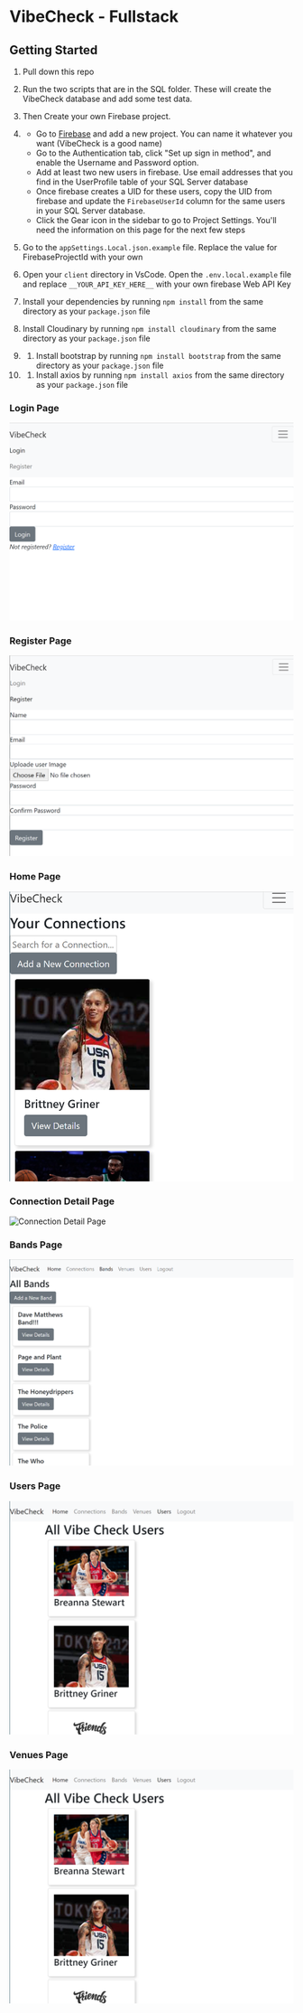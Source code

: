 # VibeCheck - Fullstack

## Getting Started

1. Pull down this repo

1. Run the two scripts that are in the SQL folder. These will create the VibeCheck database and add some test data.

1. Then Create your own Firebase project.
1. - Go to [Firebase](https://console.firebase.google.com/u/0/) and add a new project. You can name it whatever you want (VibeCheck is a good name)
   - Go to the Authentication tab, click "Set up sign in method", and enable the Username and Password option.
   - Add at least two new users in firebase. Use email addresses that you find in the UserProfile table of your SQL Server database
   - Once firebase creates a UID for these users, copy the UID from firebase and update the `FirebaseUserId` column for the same users in your SQL Server database.
   - Click the Gear icon in the sidebar to go to Project Settings. You'll need the information on this page for the next few steps

1. Go to the `appSettings.Local.json.example` file. Replace the value for FirebaseProjectId with your own

1. Open your `client` directory in VsCode. Open the `.env.local.example` file and replace `__YOUR_API_KEY_HERE__` with your own firebase Web API Key

1. Install your dependencies by running `npm install` from the same directory as your `package.json` file

1. Install Cloudinary by running `npm install cloudinary` from the same directory as your `package.json` file

1. 1. Install bootstrap by running `npm install bootstrap` from the same directory as your `package.json` file

1. 1. Install axios by running `npm install axios` from the same directory as your `package.json` file

### Login Page

![Login Page](Images/login-page.PNG)

### Register Page

![Register Page](Images/register-page.PNG)

### Home Page

![Home Page](Images/connections-page.png)

### Connection Detail Page

![Connection Detail Page](Images/connection-details.png)

### Bands Page

![Bands Page](Images/bands-page.png)

### Users Page

![Users Page](Images/users-page.png)

### Venues Page

![Venues Page](Images/users-page.PNG)
